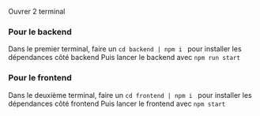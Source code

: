 Ouvrer 2 terminal

### Pour le backend

Dans le premier terminal, faire un `cd backend | npm i ` pour installer les dépendances côté backend
Puis lancer le backend avec `npm run start`

### Pour le frontend

Dans le deuxième terminal, faire un `cd frontend | npm i ` pour installer les dépendances côté frontend
Puis lancer le frontend avec `npm start`
